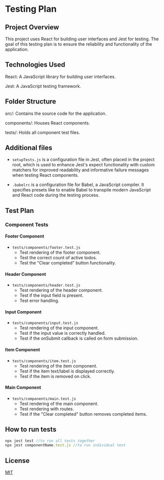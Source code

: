 # Testing Plan

## Project Overview

This project uses React for building user interfaces and Jest for testing. The goal of this testing plan is to ensure the reliability and functionality of the application.

## Technologies Used
React: A JavaScript library for building user interfaces.

Jest: A JavaScript testing framework.

## Folder Structure
src/: Contains the source code for the application.

components/: Houses React components.

tests/: Holds all component test files.

## Additional files

- `setupTests.js` is a configuration file in Jest, often placed in the project root, which is used to enhance Jest's expect functionality with custom matchers for improved readability and informative failure messages when testing React components.

- `.babelrc` is a configuration file for Babel, a JavaScript compiler. It specifies presets like to enable Babel to transpile modern JavaScript and React code during the testing process.

## Test Plan

### Component Tests

#### Footer Component

- `tests/components/footer.test.js`
  - Test rendering of the footer component.
  - Test the correct count of active todos.
  - Test the "Clear completed" button functionality.

#### Header Component

- `tests/components/header.test.js`
  - Test rendering of the header component.
  - Test if the input field is present.
  - Test error handling.

#### Input Component

- `tests/components/input.test.js`
  - Test rendering of the input component.
  - Test if the input value is correctly handled.
  - Test if the onSubmit callback is called on form submission.

#### Item Component

- `tests/components/item.test.js`
  - Test rendering of the item component.
  - Test if the item text/label is displayed correctly.
  - Test if the item is removed on click.

#### Main Component

- `tests/components/main.test.js`
  - Test rendering of the main component.
  - Test rendering with routes.
  - Test if the "Clear completed" button removes completed items.

## How to run tests

```javascript
npx jest test //to run all tests together
npx jest componentName.test.js //to run individual test

```
## License

[MIT](https://choosealicense.com/licenses/mit/)